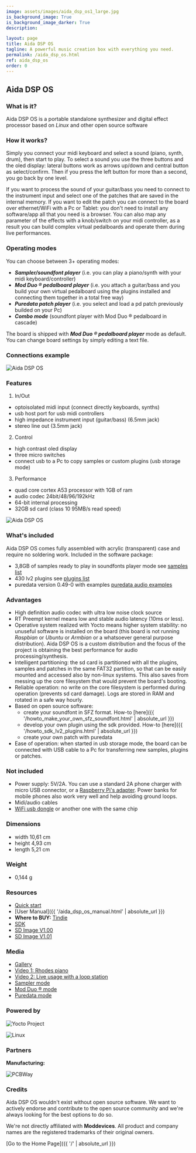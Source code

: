 ```yaml
---
image: assets/images/aida_dsp_os1_large.jpg
is_background_image: True
is_background_image_darker: True
description:

layout: page
title: Aida DSP OS
tagline: A powerful music creation box with everything you need.
permalink: /aida_dsp_os.html
ref: aida_dsp_os
order: 0
---
```


## Aida DSP OS

### What is it?

Aida DSP OS is a portable standalone synthesizer and digital effect processor based on _Linux_ and other open source software

### How it works?

Simply you connect your midi keyboard and select a sound (piano, synth, drum), then start to play. To select a sound you use the three buttons
and the oled display: lateral buttons work as arrows up/down and central button as select/confirm. Then if you press the left button for more than
a second, you go back by one level.

If you want to process the sound of your guitar/bass you need to connect to the instrument input and select one of the patches that are saved in the
internal memory. If you want to edit the patch you can connect to the board over ethernet/WiFi with a Pc or Tablet: you don't need to install
any software/app all that you need is a browser. You can also map any parameter of the effects with a knob/switch on your midi controller, as a result
you can build complex virtual pedalboards and operate them during live performances.

### Operating modes

You can choose between 3+ operating modes:

* _**Sampler/soundfont player**_ (i.e. you can play a piano/synth with your midi keyboard/controller) 
* _**Mod Duo &reg; pedalboard player**_ (i.e. you attach a guitar/bass and you build your own virtual pedalboard using the plugins installed and
connecting them together in a total free way)
* _**Puredata patch player**_ (i.e. you select and load a pd patch previously builded on your Pc)
* _**Combo mode**_ (soundfont player with Mod Duo &reg; pedalboard in cascade)

The board is shipped with _**Mod Duo &reg; pedalboard player**_ mode as default. You can change board settings by simply editing a text file.

### Connections example

![Aida DSP OS](assets/images/aida_dsp_os_connections1_large.jpg)

### Features
  
1. In/Out
  * optoisolated midi input (connect directly keyboards, synths)
  * usb host port for usb midi controllers
  * high impedance instrument input (guitar/bass) (6.5mm jack)
  * stereo line out (3.5mm jack)
2. Control
  * high contrast oled display
  * three micro switches
  * connect usb to a Pc to copy samples or custom plugins (usb storage mode)
3. Performance
  * quad core cortex A53 processor with 1GB of ram
  * audio codec 24bit/48/96/192kHz
  * 64-bit internal processing
  * 32GB sd card (class 10 95MB/s read speed)

![Aida DSP OS](assets/images/aida_dsp_os2_medium.jpg)

### What's included

Aida DSP OS comes fully assembled with acrylic (transparent) case and require no soldering work. Included in the software
package:
- 3,8GB of samples ready to play in soundfonts player mode see [samples list](https://drive.google.com/drive/folders/11b5uSavJboytXnDFgocN8cjFrTf7xIc7?usp=sharing)
- 430 lv2 plugins see [plugins list](https://drive.google.com/drive/folders/11b5uSavJboytXnDFgocN8cjFrTf7xIc7?usp=sharing)
- puredata version 0.49-0 with examples [puredata audio examples](https://drive.google.com/drive/folders/11b5uSavJboytXnDFgocN8cjFrTf7xIc7?usp=sharing)

### Advantages

- High definition audio codec with ultra low noise clock source
- RT Preempt kernel means low and stable audio latency (10ms or less).
- Operative system realized with Yocto means higher system stability: no unuseful software
is installed on the board (this board is not running _Raspbian_ or _Ubuntu_ or _Armbian_ or a whatsoever general purpose distribution). Aida DSP OS
is a custom distribution and the focus of the project is obtaining the best performance for audio processing/synthesis.
- Intelligent partitioning: the sd card is partitioned with all the plugins, samples and patches in the same FAT32 partition, so that
can be easily mounted and accessed also by non-linux systems. This also saves from messing up the core filesystem that would prevent the board's booting.
- Reliable operation: no write on the core filesystem is performed during operation (prevents sd card damage). Logs are stored in RAM and rotated in a safe way hourly.
- Based on open source software:
  * create your soundfont in SFZ format. How-to [here]({{ '/howto_make_your_own_sfz_soundfont.html' | absolute_url }})
  * develop your own plugin using the sdk provided. How-to [here]({{ '/howto_sdk_lv2_plugins.html' | absolute_url }})
  * create your own patch with puredata
- Ease of operation: when started in usb storage mode, the board can be connected with USB cable to a Pc for transferring new samples, plugins or patches.

### Not included

- Power supply: 5V/2A. You can use a standard 2A phone charger with micro USB connector, or a [Raspberry Pi's adapter](https://www.amazon.it/Aukru-Alimentatore-Raspberry-modello-Modello/dp/B01566WOAG/ref=sr_1_8?__mk_it_IT=%C3%85M%C3%85%C5%BD%C3%95%C3%91&keywords=raspberry+pi+supply&qid=1569943965&s=gateway&sr=8-8). Power banks for mobile phones also work very well and help avoiding ground loops.
- Midi/audio cables
- [WiFi usb dongle](https://www.amazon.it/D-Link-DWA-121-Adattatore-Wireless-Antracite/dp/B004X8R7HY/ref=sr_1_5?__mk_it_IT=%C3%85M%C3%85%C5%BD%C3%95%C3%91&keywords=d-link%20usb%20wifi&qid=1584376986&sr=8-5&swrs=B3D668556947E065B2CE782FAA97C263&fbclid=IwAR0Vr2L_k0_AUy2j_GJnvZMGryFhYNdQ8MEbCz_ExXT1v740eG5xbv9u0pg) or another one with the same chip

### Dimensions

- width 10,61 cm
- height 4,93 cm
- length 5,21 cm

### Weight

- 0,144 g

### Resources

- [Quick start]()
- [User Manual]({{ '/aida_dsp_os_manual.html' | absolute_url }})
- **Where to BUY:** [Tindie](https://www.tindie.com/products/Maxdsp/aida-dsp-os/)
- [SDK](https://drive.google.com/drive/folders/1hVDwNKM-71I9deZ_zFdNpo2buZoSFEat?usp=sharing)
- [SD Image V1.00]()
- [SD Image V1.01]()

### Media

- [Gallery]()
- [Video 1: Rhodes piano](https://www.youtube.com/watch?v=kfzPL0KXjlY)
- [Video 2: Live usage with a loop station](https://www.youtube.com/watch?v=8az4FD6caq4)
- [Sampler mode](https://www.youtube.com/channel/UCHDkEU3hgz7rVfUCDqRAoJQ)
- [Mod Duo &reg; mode](https://www.youtube.com/channel/UCHDkEU3hgz7rVfUCDqRAoJQ)
- [Puredata mode](https://www.youtube.com/channel/UCHDkEU3hgz7rVfUCDqRAoJQ)

### Powered by

![Yocto Project](assets/images/yocto_project_logo1.png)

![Linux](assets/images/tux_logo1.png)

### Partners

**Manufacturing:**

![PCBWay](assets/images/pcbway_logo1.jpeg)

### Credits

Aida DSP OS wouldn't exist without open source software. We want to actively endorse and contribute to the open source community and we're always looking for the best options to do so.

We're not directly affiliated with **Moddevices**. All product and company names are the registered trademarks of their original owners.

[Go to the Home Page]({{ '/' | absolute_url }})
